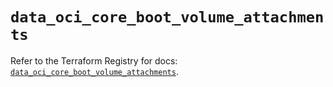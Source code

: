 # `data_oci_core_boot_volume_attachments`

Refer to the Terraform Registry for docs: [`data_oci_core_boot_volume_attachments`](https://registry.terraform.io/providers/hashicorp/oci/7.19.0/docs/data-sources/core_boot_volume_attachments).
